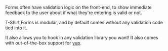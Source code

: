 Forms often have validation logic on the front-end, to show immediate feedback to the user about if what they're entering is valid or not.

T-Shirt Forms is modular, and by default comes without any validation code tied into it.

It also allows you to hook in any validation library you want! It also comes with out-of-the-box support for [yup](https://github.com/jquense/yup).
